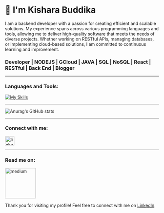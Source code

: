 # 👋 I'm Kishara Buddika

I am a backend developer with a passion for creating efficient and scalable solutions. My experience spans across various programming languages and tools, allowing me to deliver high-quality software that meets the needs of diverse projects. Whether working on RESTful APIs, managing databases, or implementing cloud-based solutions, I am committed to continuous learning and improvement.

### Developer | NODEJS | GCloud | JAVA | SQL | NoSQL | React | RESTful | Back End | Blogger
---

### Languages and Tools:
[![My Skills](https://skillicons.dev/icons?i=js,html,css,nodejs,java,spring,androidstudio,angular,react,grafana,gcp,python,mysql,firebase,git,gitlab)](https://skillicons.dev)

---
![Anurag's GitHub stats](https://github-readme-stats.vercel.app/api?username=Kishara98&show_icons=true&theme=radical)

---

### Connect with me:
<p align="left">
  <a href="https://www.linkedin.com/in/kisharabuddika98/" rel="nofollow">
    <img align="center" src="https://raw.githubusercontent.com/rahuldkjain/github-profile-readme-generator/master/src/images/icons/Social/linked-in-alt.svg" alt="linkedin" height="30" width="30" style="max-width: 100%;">
  </a>
</p>

---

### Read me on:
  <a href="https://medium.com/@KisharaBuddika" rel="nofollow">
    <img align="center" src="https://upload.wikimedia.org/wikipedia/commons/0/0d/Medium_%28website%29_logo.svg" alt="medium" height="100" width="100" style="max-width: 100%;">
  </a>


Thank you for visiting my profile! Feel free to connect with me on [LinkedIn](https://www.linkedin.com/in/kisharabuddika98/).
